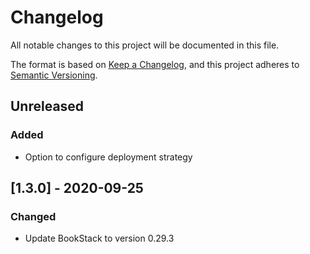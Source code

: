 # Changelog

All notable changes to this project will be documented in this file.

The format is based on [Keep a Changelog](https://keepachangelog.com/en/1.0.0/),
and this project adheres to [Semantic Versioning](https://semver.org/spec/v2.0.0.html).

## Unreleased

### Added

 - Option to configure deployment strategy

## [1.3.0] - 2020-09-25

### Changed

 - Update BookStack to version 0.29.3
